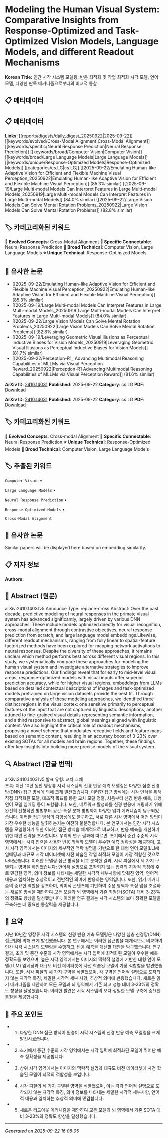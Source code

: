 # Modeling the Human Visual System: Comparative Insights from Response-Optimized and Task-Optimized Vision Models, Language Models, and different Readout Mechanisms

**Korean Title:** 인간 시각 시스템 모델링: 반응 최적화 및 작업 최적화 시각 모델, 언어 모델, 다양한 판독 메커니즘으로부터의 비교적 통찰

## 📋 메타데이터

## 📋 메타데이터

**Links**: [[reports/digests/daily_digest_20250922|2025-09-22]] [[keywords/evolved/Cross-Modal Alignment|Cross-Modal Alignment]] [[keywords/specific/Neural Response Prediction|Neural Response Prediction]] [[keywords/broad/Computer Vision|Computer Vision]] [[keywords/broad/Large Language Models|Large Language Models]] [[keywords/unique/Response-Optimized Models|Response-Optimized Models]] [[categories/cs.LG|cs.LG]] [[2025-09-22/Emulating Human-like Adaptive Vision for Efficient and Flexible Machine Visual Perception_20250922|Emulating Human-like Adaptive Vision for Efficient and Flexible Machine Visual Perception]] (85.3% similar) [[2025-09-19/Large Multi-modal Models Can Interpret Features in Large Multi-modal Models_20250919|Large Multi-modal Models Can Interpret Features in Large Multi-modal Models]] (84.0% similar) [[2025-09-22/Large Vision Models Can Solve Mental Rotation Problems_20250922|Large Vision Models Can Solve Mental Rotation Problems]] (82.8% similar)

## 🏷️ 카테고리화된 키워드
**🚀 Evolved Concepts**: Cross-Modal Alignment
**🔗 Specific Connectable**: Neural Response Prediction
**🔬 Broad Technical**: Computer Vision, Large Language Models
**⭐ Unique Technical**: Response-Optimized Models
## 🔗 유사한 논문
- [[2025-09-22/Emulating Human-like Adaptive Vision for Efficient and Flexible Machine Visual Perception_20250922|Emulating Human-like Adaptive Vision for Efficient and Flexible Machine Visual Perception]] (85.3% similar)
- [[2025-09-19/Large Multi-modal Models Can Interpret Features in Large Multi-modal Models_20250919|Large Multi-modal Models Can Interpret Features in Large Multi-modal Models]] (84.0% similar)
- [[2025-09-22/Large Vision Models Can Solve Mental Rotation Problems_20250922|Large Vision Models Can Solve Mental Rotation Problems]] (82.8% similar)
- [[2025-09-19/Leveraging Geometric Visual Illusions as Perceptual Inductive Biases for Vision Models_20250919|Leveraging Geometric Visual Illusions as Perceptual Inductive Biases for Vision Models]] (81.7% similar)
- [[2025-09-22/Perception-R1_ Advancing Multimodal Reasoning Capabilities of MLLMs via Visual Perception Reward_20250922|Perception-R1 Advancing Multimodal Reasoning Capabilities of MLLMs via Visual Perception Reward]] (81.6% similar)


**ArXiv ID**: [2410.14031](https://arxiv.org/abs/2410.14031)
**Published**: 2025-09-22
**Category**: cs.LG
**PDF**: [Download](https://arxiv.org/pdf/2410.14031.pdf)


**ArXiv ID**: [2410.14031](https://arxiv.org/abs/2410.14031)
**Published**: 2025-09-22
**Category**: cs.LG
**PDF**: [Download](https://arxiv.org/pdf/2410.14031.pdf)

## 🏷️ 카테고리화된 키워드
**🚀 Evolved Concepts**: Cross-modal Alignment
**🔗 Specific Connectable**: Neural Response Prediction
**⭐ Unique Technical**: Response-Optimized Models
**🔬 Broad Technical**: Computer Vision, Large Language Models

## 🏷️ 추출된 키워드



`Computer Vision` • 

`Large Language Models` • 

`Neural Response Prediction` • 

`Response-Optimized Models` • 

`Cross-Modal Alignment`



## 🔗 유사한 논문

Similar papers will be displayed here based on embedding similarity.

## 📋 저자 정보

**Authors:** 

## 📄 Abstract (원문)

arXiv:2410.14031v5 Announce Type: replace-cross 
Abstract: Over the past decade, predictive modeling of neural responses in the primate visual system has advanced significantly, largely driven by various DNN approaches. These include models optimized directly for visual recognition, cross-modal alignment through contrastive objectives, neural response prediction from scratch, and large language model embeddings.Likewise, different readout mechanisms, ranging from fully linear to spatial-feature factorized methods have been explored for mapping network activations to neural responses. Despite the diversity of these approaches, it remains unclear which method performs best across different visual regions. In this study, we systematically compare these approaches for modeling the human visual system and investigate alternative strategies to improve response predictions. Our findings reveal that for early to mid-level visual areas, response-optimized models with visual inputs offer superior prediction accuracy, while for higher visual regions, embeddings from LLMs based on detailed contextual descriptions of images and task-optimized models pretrained on large vision datasets provide the best fit. Through comparative analysis of these modeling approaches, we identified three distinct regions in the visual cortex: one sensitive primarily to perceptual features of the input that are not captured by linguistic descriptions, another attuned to fine-grained visual details representing semantic information, and a third responsive to abstract, global meanings aligned with linguistic content. We also highlight the critical role of readout mechanisms, proposing a novel scheme that modulates receptive fields and feature maps based on semantic content, resulting in an accuracy boost of 3-23% over existing SOTAs for all models and brain regions. Together, these findings offer key insights into building more precise models of the visual system.

## 🔍 Abstract (한글 번역)

arXiv:2410.14031v5 발표 유형: 교차 교체  
초록: 지난 10년 동안 영장류 시각 시스템의 신경 반응 예측 모델링은 다양한 심층 신경망(DNN) 접근 방식에 의해 크게 발전했습니다. 이러한 접근 방식에는 시각 인식을 위해 직접 최적화된 모델, 대조적 목표를 통한 교차 모달 정렬, 처음부터 신경 반응 예측, 대형 언어 모델 임베딩 등이 포함됩니다. 또한, 네트워크 활성화를 신경 반응에 매핑하기 위해 완전히 선형적인 방법부터 공간-특징 분해 방법까지 다양한 읽기 메커니즘이 탐구되었습니다. 이러한 접근 방식의 다양성에도 불구하고, 서로 다른 시각 영역에서 어떤 방법이 가장 우수한 성능을 발휘하는지는 여전히 불분명합니다. 본 연구에서는 인간 시각 시스템을 모델링하기 위한 이러한 접근 방식을 체계적으로 비교하고, 반응 예측을 개선하기 위한 대안 전략을 조사합니다. 우리의 연구 결과에 따르면, 초기에서 중간 수준의 시각 영역에서는 시각 입력을 사용한 반응 최적화 모델이 우수한 예측 정확성을 제공하며, 고차 시각 영역에서는 이미지의 세부적인 맥락 설명을 기반으로 한 대형 언어 모델(LLM) 임베딩과 대규모 시각 데이터셋에 사전 학습된 작업 최적화 모델이 가장 적합한 것으로 나타났습니다. 이러한 모델링 접근 방식을 비교 분석한 결과, 시각 피질에서 세 가지 구별되는 영역을 확인했습니다: 언어적 설명으로 포착되지 않는 입력의 지각적 특징에 주로 민감한 영역, 의미 정보를 나타내는 세밀한 시각적 세부사항에 맞춰진 영역, 언어적 내용과 일치하는 추상적이고 전반적인 의미에 반응하는 영역입니다. 또한, 읽기 메커니즘의 중요한 역할을 강조하며, 의미적 콘텐츠에 기반하여 수용 영역과 특징 맵을 조절하는 새로운 방식을 제안하여 모든 모델과 뇌 영역에서 기존 최첨단(SOTA) 대비 3-23%의 정확도 향상을 달성했습니다. 이러한 연구 결과는 시각 시스템의 보다 정확한 모델을 구축하는 데 중요한 통찰력을 제공합니다.

## 📝 요약

지난 10년간 영장류 시각 시스템의 신경 반응 예측 모델링은 다양한 심층 신경망(DNN) 접근법에 의해 크게 발전했습니다. 본 연구에서는 이러한 접근법을 체계적으로 비교하여 인간 시각 시스템의 모델링을 수행하고, 반응 예측을 개선할 대안을 탐구했습니다. 연구 결과, 초기 및 중간 수준의 시각 영역에서는 시각 입력에 최적화된 모델이 우수한 예측 정확도를 보였으며, 높은 시각 영역에서는 이미지의 맥락적 설명에 기반한 대형 언어 모델(LLM) 임베딩과 대규모 비전 데이터셋에 사전 학습된 모델이 가장 적합함을 발견했습니다. 또한, 시각 피질의 세 가지 구역을 식별했으며, 각 구역은 언어적 설명으로 포착되지 않는 지각적 특징, 세밀한 시각적 세부 사항, 추상적 의미에 반응했습니다. 새로운 읽기 메커니즘을 제안하여 모든 모델과 뇌 영역에서 기존 최고 성능 대비 3-23%의 정확도 향상을 달성했습니다. 이러한 발견은 시각 시스템의 보다 정밀한 모델 구축에 중요한 통찰을 제공합니다.

## 🎯 주요 포인트


- 1. 다양한 DNN 접근 방식이 원숭이 시각 시스템의 신경 반응 예측 모델링을 크게 발전시켰습니다.

- 2. 초기에서 중간 수준의 시각 영역에서는 시각 입력에 최적화된 모델이 뛰어난 예측 정확성을 제공합니다.

- 3. 상위 시각 영역에서는 이미지의 맥락적 설명과 대규모 비전 데이터셋에 사전 학습된 모델이 최적의 적합성을 보입니다.

- 4. 시각 피질의 세 가지 구별된 영역을 식별했으며, 이는 각각 언어적 설명으로 포착되지 않는 지각적 특징, 의미 정보를 나타내는 세밀한 시각적 세부사항, 언어적 내용과 일치하는 추상적 의미에 민감합니다.

- 5. 새로운 리드아웃 메커니즘을 제안하여 모든 모델과 뇌 영역에서 기존 SOTA 대비 3-23%의 정확도 향상을 달성했습니다.


---

*Generated on 2025-09-22 16:08:05*